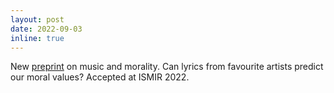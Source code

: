 ```yaml
---
layout: post
date: 2022-09-03
inline: true
---
```


New [preprint](http://arxiv.org/abs/2209.01169) on music and morality. Can lyrics from favourite artists predict our moral values? Accepted at ISMIR 2022.
